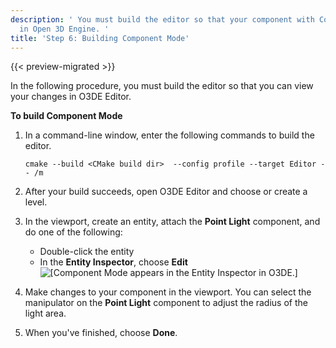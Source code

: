 ```yaml
---
description: ' You must build the editor so that your component with Component Mode appears
  in Open 3D Engine. '
title: 'Step 6: Building Component Mode'
---
```


{{< preview-migrated >}}

In the following procedure, you must build the editor so that you can view your changes in O3DE Editor\.

**To build Component Mode**

1. In a command\-line window, enter the following commands to build the editor\.

   ```
   cmake --build <CMake build dir>  --config profile --target Editor -- /m
   ```

1. After your build succeeds, open O3DE Editor and choose or create a level\.

1. In the viewport, create an entity, attach the **Point Light** component, and do one of the following:
   + Double\-click the entity
   + In the **Entity Inspector**, choose **Edit**
![\[Component Mode appears in the Entity Inspector in O3DE.\]](/images/user-guide/componentmode/programmers-guide-component-mode-2.png)

1. Make changes to your component in the viewport\. You can select the manipulator on the **Point Light** component to adjust the radius of the light area\.

1. When you've finished, choose **Done**\.
